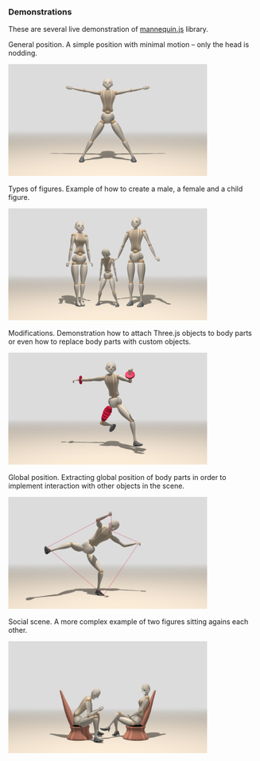 ### Demonstrations

These are several live demonstration of [mannequin.js](index.md) library.

General position. A simple position with minimal motion &ndash; only the head is nodding.

<img src="./snapshots/demo-mannequin-01.jpg" width="400">

Types of figures. Example of how to create a male, a female and a child figure.

<img src="./snapshots/demo-mannequin-02.jpg" width="400">

Modifications. Demonstration how to attach Three.js objects to body parts or even how to
replace body parts with custom objects.

<img src="./snapshots/demo-mannequin-03.jpg" width="400">

Global position. Extracting global position of body parts in order to implement interaction
with other objects in the scene.

<img src="./snapshots/demo-mannequin-04.jpg" width="400">

Social scene. A more complex example of two figures sitting agains each other.

<img src="./snapshots/demo-mannequin-05.jpg" width="400">
